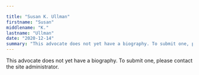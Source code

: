 ```yaml
---

title: "Susan K. Ullman"
firstname: "Susan"
middlename: "K."
lastname: "Ullman"
date: "2020-12-14"
summary: "This advocate does not yet have a biography. To submit one, please contact the site administrator."
---
```

This advocate does not yet have a biography. To submit one, please contact the site administrator.

